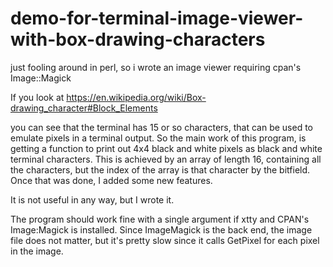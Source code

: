 # demo-for-terminal-image-viewer-with-box-drawing-characters
just fooling around in perl, so i wrote an image viewer requiring cpan's Image::Magick

If you look at https://en.wikipedia.org/wiki/Box-drawing_character#Block_Elements

you can see that the terminal has 15 or so characters, that can be used to emulate pixels in a terminal output.   So the main work of this program, is getting a function to print out 4x4 black and white pixels as black and white terminal characters.  This is achieved by an array of length 16, containing all the characters, but the index of the array is that character by the bitfield.   Once that was done, I added some new features. 

It is not useful in any way, but I wrote it. 

The program should work fine with a single argument if xtty and CPAN's Image:Magick is installed.
Since ImageMagick is the back end, the image file does not matter, but it's pretty slow since it calls GetPixel for each pixel in the image. 


